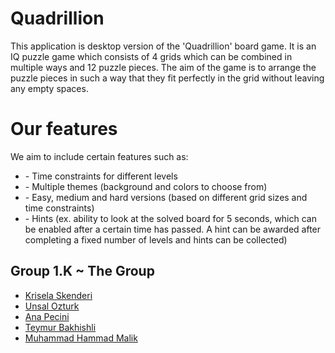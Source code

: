 <div>
  <h1 class="display-3">
    Quadrillion
  </h1>
  <p class="lead">
      This application is desktop version of the 'Quadrillion' board game. It is an IQ puzzle game which consists of 4 grids which can be combined in multiple ways and 12 puzzle pieces. The aim of the game is to arrange the puzzle pieces in such a way that they fit perfectly in the grid without leaving any empty spaces. 
  </p>
  
  <h1 class="display-3">
    Our features 
  </h1>
  
  <p class="lead">
      We aim to include certain features such as:
   <ul>
        <li>
          - Time constraints for different levels
        </li>
        <li>
          - Multiple themes (background and colors to choose from)
        </li>
        <li>
          - Easy, medium and hard versions (based on different grid sizes and time constraints)
        </li>
        <li>
          - Hints (ex. ability to look at the solved board for 5 seconds, which can be enabled after a certain time has passed. A hint can be awarded after completing a fixed number of levels and hints can be collected)
        </li> 
    </ul>
  </p>
 
  <h2 class="display-5">Group 1.K ~ The Group</h2>
  <p>
    <ul>
        <li>
            <a href="https://github.com/kriselaskenderi" title="kriselaskenderi">Krisela Skenderi</a>
        </li>
        <li>
            <a href="https://github.com/uensalo" title="uensalo">Unsal Ozturk</a>
        </li>
        <li>
            <a href="https://github.com/annapecini" title="annapecini">Ana Pecini</a>
        </li>
        <li>
            <a href="">Teymur Bakhishli</a>
        </li>
        <li>
            <a href="">Muhammad Hammad Malik</a>
        </li>
    </ul>
  </p>
 </div>
